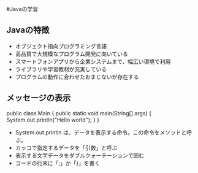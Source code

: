 #Javaの学習

## Javaの特徴
- オブジェクト指向プログラミング言語
- 高品質で大規模なプログラム開発に向いている
- スマートフォンアプリから企業システムまで、幅広い環境で利用
- ライブラリや学習教材が充実している
- プログラムの動作に合わせたおまじないが存在する

## メッセージの表示 

public class Main {
    public static void main(String[] args) {
        System.out.println("Hello world");
    }
}

- System.out.println は、データを表示する命令。この命令をメソッドと呼ぶ。
- カッコで指定するデータを「引数」と呼ぶ
- 表示する文字データをダブルクォーテーションで囲む
- コードの行末に「;」か「}」を書く

